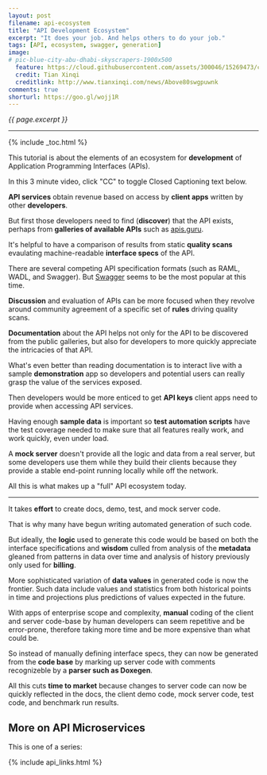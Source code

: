 ```yaml
---
layout: post
filename: api-ecosystem
title: "API Development Ecosystem"
excerpt: "It does your job. And helps others to do your job."
tags: [API, ecosystem, swagger, generation]
image:
# pic-blue-city-abu-dhabi-skyscrapers-1900x500
  feature: https://cloud.githubusercontent.com/assets/300046/15269473/c8311bfa-19bc-11e6-890c-06abc511ef39.jpg
  credit: Tian Xinqi
  creditlink: http://www.tianxinqi.com/news/Above80swgpuwnk
comments: true
shorturl: https://goo.gl/wojj1R
---
```

<i>{{ page.excerpt }}</i>

<hr />

{% include _toc.html %}

This tutorial is about the elements of an ecosystem for 
<strong>development</strong> of Application Programming Interfaces (APIs).

<amp-youtube data-videoid="HjTjXpfdf60" layout="responsive" width="480" height="270">
</amp-youtube>
In this 3 minute video, click "CC" to toggle Closed Captioning text below.

<strong>API services</strong> obtain revenue based on access by 
<strong>client apps</strong> written by other 
<strong>developers</strong>.

But first those developers need to find (<strong>discover</strong>) that the API exists,
perhaps from <strong>galleries of available APIs</strong>
such as <a target="_blank" href="https://apis.guru/">apis.guru</a>.

It's helpful to have a comparison of results from static
<strong>quality scans</strong> evaulating machine-readable
<strong>interface specs</strong> of the API.

There are several competing API specification formats (such as RAML, WADL, and Swagger).
But [Swagger](/swagger/) seems to be the most popular at this time.

<strong>Discussion</strong> and evaluation of APIs can be more focused
when they revolve around community agreement of a specific set of
<strong>rules</strong> driving quality scans.

<strong>Documentation</strong> about the API helps not only
for the API to be discovered from the public galleries,
but also for developers to more quickly appreciate the intricacies of that API.

What's even better than reading documentation 
is to interact live with a sample <strong>demonstration</strong> app
so developers and potential users can really grasp the value of the services exposed.

Then developers would be more enticed to get <strong>API keys</strong>
client apps need to provide when accessing API services.

Having enough <strong>sample data</strong> is important so
<strong>test automation scripts</strong> have the test coverage needed
to make sure that all features really work, and work quickly, even under load. 

A <strong>mock server</strong> doesn't provide all the logic and data from a real server,
but some developers use them while they build their clients because they provide
a stable end-point running locally while off the network.

All this is what makes up a "full" API ecosystem today.

<amp-img width="650" height="286" alt="api-ecosystem-v05-a-650x286-69"
src="https://cloud.githubusercontent.com/assets/300046/16362494/68d05a36-3b6d-11e6-8af3-5df961e1d778.jpg">
</amp-img>

<hr />

It takes <strong>effort</strong> 
to create docs, demo, test, and mock server code.

That is why many have begun writing automated generation of such code.

But ideally, the <strong>logic</strong> used to generate this code 
would be based on both the interface specifications and 
<strong>wisdom</strong> culled from analysis of the 
<strong>metadata</strong> gleaned from patterns in data over time
and analysis of history previously only used for <strong>billing</strong>.

More sophisticated variation of <strong>data values</strong> in generated code
is now the frontier.
Such data include values and statistics from both historical points in time 
and projections plus predictions of values expected in the future.

With apps of enterprise scope and complexity,
<strong>manual</strong> coding of the client and server code-base by human developers
can seem repetitive and be error-prone, therefore taking more time and 
be more expensive than what could be.

So instead of manually defining interface specs,
they can now be generated from the 
<strong>code base</strong> 
by marking up server code with 
comments
recognizeble by a <strong>parser such as Doxegen</strong>.

All this cuts <strong>time to market</strong> because changes to server code
can now be quickly reflected in the 
docs, the client demo code, mock server code, test code, and benchmark run results.


<a name="Diagram"></a>

<amp-img width="650" height="305" alt="api-ecosystem-v05-650x305-64.jpg"
src="https://cloud.githubusercontent.com/assets/300046/16363159/2761d3c4-3b7f-11e6-9dd9-31f8b6b46d70.jpg">
</amp-img>


## More on API Microservices #

This is one of a series:

{% include api_links.html %}
